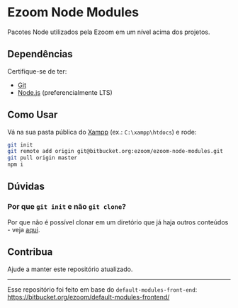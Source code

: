 # Ezoom Node Modules

Pacotes Node utilizados pela Ezoom em um nível acima dos projetos.

## Dependências

Certifique-se de ter:

* [Git](https://git-scm.com/)
* [Node.js](https://nodejs.org/en/) (preferencialmente LTS)

## Como Usar

Vá na sua pasta pública do [Xampp](https://www.apachefriends.org/pt_br/index.html) (ex.: `C:\xampp\htdocs`) e rode:

```sh
git init
git remote add origin git@bitbucket.org:ezoom/ezoom-node-modules.git
git pull origin master
npm i
```

## Dúvidas

### Por que `git init` e não `git clone`?

Por que não é possível clonar em um diretório que já haja outros conteúdos - veja [aqui](https://stackoverflow.com/questions/6224626/clone-contents-of-a-github-repository-without-the-folder-itself).

## Contribua

Ajude a manter este repositório atualizado.

---

Esse repositório foi feito em base do `default-modules-front-end`:<br>
https://bitbucket.org/ezoom/default-modules-frontend/
